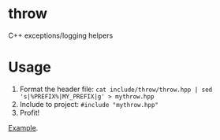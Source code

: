 throw
=====

C++ exceptions/logging helpers

Usage
=====
1. Format the header file: `cat include/throw/throw.hpp | sed 's|%PREFIX%|MY_PREFIX|g' > mythrow.hpp`
2. Include to project: `#include "mythrow.hpp"`
3. Profit!

[Example](https://github.com/niXman/throw/blob/master/test/main.cpp).
